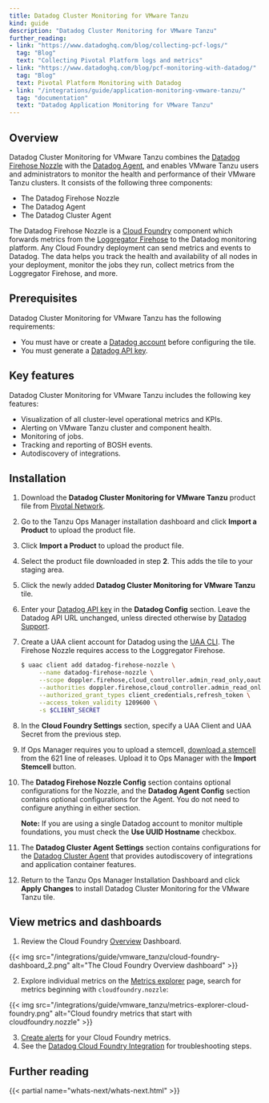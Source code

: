 ```yaml
---
title: Datadog Cluster Monitoring for VMware Tanzu
kind: guide
description: "Datadog Cluster Monitoring for VMware Tanzu"
further_reading:
- link: "https://www.datadoghq.com/blog/collecting-pcf-logs/"
  tag: "Blog"
  text: "Collecting Pivotal Platform logs and metrics"
- link: "https://www.datadoghq.com/blog/pcf-monitoring-with-datadog/"
  tag: "Blog"
  text: Pivotal Platform Monitoring with Datadog
- link: "/integrations/guide/application-monitoring-vmware-tanzu/"
  tag: "documentation"
  text: "Datadog Application Monitoring for VMware Tanzu"
---
```



## Overview

Datadog Cluster Monitoring for VMware Tanzu combines the [Datadog Firehose Nozzle][6] with the [Datadog Agent][7], and enables VMware Tanzu users and administrators to monitor the health and performance of their VMware Tanzu clusters.
It consists of the following three components:

* The Datadog Firehose Nozzle
* The Datadog Agent
* The Datadog Cluster Agent

The Datadog Firehose Nozzle is a [Cloud Foundry][8] component which forwards metrics from the [Loggregator Firehose][14] to the Datadog monitoring platform. Any Cloud Foundry deployment can send metrics and events to Datadog. The data helps you track the health and availability of all nodes in your deployment, monitor the jobs they run, collect metrics from the Loggregator Firehose, and more.

## Prerequisites

Datadog Cluster Monitoring for VMware Tanzu has the following requirements:

* You must have or create a [Datadog account][4] before configuring the tile.
* You must generate a [Datadog API key][3].

## Key features

Datadog Cluster Monitoring for VMware Tanzu includes the following key features:

* Visualization of all cluster-level operational metrics and KPIs.
* Alerting on VMware Tanzu cluster and component health.
* Monitoring of jobs.
* Tracking and reporting of BOSH events.
* Autodiscovery of integrations.

## Installation

1. Download the **Datadog Cluster Monitoring for VMware Tanzu** product file from [Pivotal Network][11].
1. Go to the Tanzu Ops Manager installation dashboard and click **Import a Product** to upload the product file.
1. Click **Import a Product** to upload the product file.
1. Select the product file downloaded in step **2**. This adds the tile to your staging area.
1. Click the newly added **Datadog Cluster Monitoring for VMware Tanzu** tile.
1. Enter your [Datadog API key][3] in the **Datadog Config** section. Leave the Datadog API URL unchanged, unless directed otherwise by [Datadog Support][2].
1. Create a UAA client account for Datadog using the [UAA CLI][12]. The Firehose Nozzle requires access to the Loggregator Firehose.
    ```sh
    $ uaac client add datadog-firehose-nozzle \
         --name datadog-firehose-nozzle \
         --scope doppler.firehose,cloud_controller.admin_read_only,oauth.login \
         --authorities doppler.firehose,cloud_controller.admin_read_only,openid,oauth.approvals \
         --authorized_grant_types client_credentials,refresh_token \
         --access_token_validity 1209600 \
         -s $CLIENT_SECRET
    ```

1. In the **Cloud Foundry Settings** section, specify a UAA Client and UAA Secret from the previous step.
1. If Ops Manager requires you to upload a stemcell, [download a stemcell][13] from the 621 line of releases. Upload it to Ops Manager with the **Import Stemcell** button.
1. The **Datadog Firehose Nozzle Config** section contains optional configurations for the Nozzle, and the **Datadog Agent Config** section contains optional configurations for the Agent. You do not need to configure anything in either section.
    <p class='note'><strong>Note:</strong> If you are using a single Datadog account to monitor multiple foundations, you must check the <strong>Use UUID Hostname</strong> checkbox.</p>
1. The **Datadog Cluster Agent Settings** section contains configurations for the [Datadog Cluster Agent][15] that provides autodiscovery of integrations and application container features.

1. Return to the Tanzu Ops Manager Installation Dashboard and click **Apply Changes** to install Datadog Cluster Monitoring for the VMware Tanzu tile.

## View metrics and dashboards

1. Review the Cloud Foundry [Overview][18] Dashboard.

 {{< img src="/integrations/guide/vmware_tanzu/cloud-foundry-dashboard_2.png" alt="The Cloud Foundry Overview dashboard" >}}

2. Explore individual metrics on the [Metrics explorer][19] page, search for metrics beginning with `cloudfoundry.nozzle`:

 {{< img src="/integrations/guide/vmware_tanzu/metrics-explorer-cloud-foundry.png" alt="Cloud foundry metrics that start with cloudfoundry.nozzle" >}}

3. [Create alerts][16] for your Cloud Foundry metrics.
4. See the [Datadog Cloud Foundry Integration][17] for troubleshooting steps.

## Further reading

{{< partial name="whats-next/whats-next.html" >}}

[2]: /help/
[3]: https://app.datadoghq.com/account/settings#api
[4]: https://app.datadoghq.com/signup
[5]: /integrations/pivotal_platform/#monitor-your-pivotal-platform-cluster/
[6]: https://github.com/DataDog/datadog-firehose-nozzle
[7]: /agent/
[8]: /integrations/guide/cloud-foundry-setup/
[10]: /integrations/cloud_foundry/#configure-the-datadog-plugin-for-bosh-health-monitor
[11]: https://network.pivotal.io/products/datadog/
[12]: https://docs.pivotal.io/application-service/uaa/uaa-user-management.html
[13]: https://network.pivotal.io/products/stemcells-ubuntu-xenial/#/releases/721399
[14]: https://www.datadoghq.com/blog/pivotal-cloud-foundry-architecture/#loggregator
[15]: https://github.com/DataDog/datadog-cluster-agent-boshrelease#datadog-cluster-agent-bosh-release
[16]: /guides/monitors/
[17]: /integrations/cloud_foundry/
[18]: https://app.datadoghq.com/screen/integration/cloudfoundry
[19]: https://app.datadoghq.com/metric/explorer
